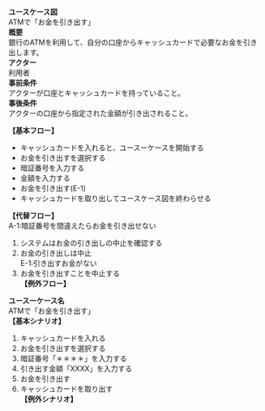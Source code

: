 **ユースケース図**  
    ATMで「お金を引き出す」  
**概要**  
    銀行のATMを利用して、自分の口座からキャッシュカードで必要なお金を引き出します。  
**アクター**  
    利用者  
**事前条件**  
    アクターが口座とキャッシュカードを持っていること。  
**事後条件**  
    アクターの口座から指定された金額が引き出されること。  


**【基本フロー】**  
* キャッシュカードを入れると、ユースーケースを開始する  
* お金を引き出すを選択する  
* 暗証番号を入力する  
* 金額を入力する  
* お金を引き出す(E-1)  
* キャッシュカードを取り出してユースケース図を終わらせる  

**【代替フロー】**  
    A-1:暗証番号を間違えたらお金を引き出せない  
1. システムはお金の引き出しの中止を確認する  
2. お金の引き出しは中止  
E-1:引き出すお金がない  
1. お金を引き出すことを中止する  
**【例外フロー】**  


**ユースーケース名**  
    ATMで「お金を引き出す」  
**【基本シナリオ】**  
1. キャッシュカードを入れる  
2. お金を引き出すを選択する  
3. 暗証番号「＊＊＊＊」を入力する  
4. 引き出す金額「XXXX」を入力する  
5. お金を引き出す  
6. キャッシュカードを取り出す  
**【例外シナリオ】**  
